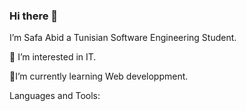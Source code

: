 ### Hi there 👋

I’m Safa Abid a Tunisian Software Engineering Student.

👀 I’m interested in IT.

🌱I’m currently learning Web developpment.

Languages and Tools:
